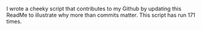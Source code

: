 I wrote a cheeky script that contributes to my Github by updating this ReadMe to illustrate why more than commits matter. This script has run 171 times.